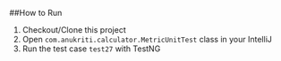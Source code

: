 ##How to Run

1. Checkout/Clone this project
2. Open ```com.anukriti.calculator.MetricUnitTest``` class in your IntelliJ
3. Run the test case ```test27``` with TestNG
